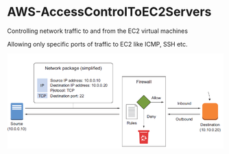 # AWS-AccessControlToEC2Servers
Controlling network traffic to and from the EC2 virtual machines

Allowing only specific ports of traffic to EC2 like ICMP, SSH etc.

![Traffic Control to EC2](arch.png)
